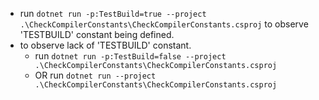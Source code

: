 - run `dotnet run -p:TestBuild=true --project .\CheckCompilerConstants\CheckCompilerConstants.csproj` 
  to observe 'TESTBUILD' constant being defined.
- to observe lack of 'TESTBUILD' constant.
  - run `dotnet run -p:TestBuild=false --project .\CheckCompilerConstants\CheckCompilerConstants.csproj`
  - OR run `dotnet run --project .\CheckCompilerConstants\CheckCompilerConstants.csproj`
  